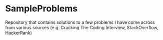 # SampleProblems

Repository that contains solutions to a few problems I have come across from various sources (e.g. Cracking The Coding Interview, StackOverflow, HackerRank)
